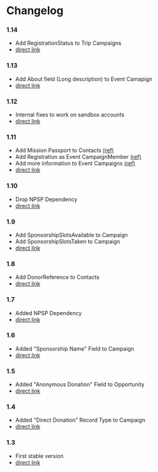 # Changelog

### 1.14

- Add RegistrationStatus to Trip Campaigns
- [direct link](https://login.salesforce.com/packaging/installPackage.apexp?p0=04t1a000000RG1T)

### 1.13

- Add About field (Long description) to Event Camapign
- [direct link](https://login.salesforce.com/packaging/installPackage.apexp?p0=04t1a000000RG1O)

### 1.12

- Internal fixes to work on sandbox accounts
- [direct link](https://login.salesforce.com/packaging/installPackage.apexp?p0=04t1a000000REvv)

### 1.11

- Add Mission Passport to Contacts [(ref)](https://github.com/causemetric/salesforce-app/commit/82144c9932242c654b58f0dd2291a4866673c173)
- Add Registration as Event CampaignMember [(ref)](https://github.com/causemetric/salesforce-app/commit/7ff87a2f450ea961a97755f07c3eaa9c55a22ea5)
- Add more information to Event Campaigns [(ref)](https://github.com/causemetric/salesforce-app/commit/587b7ea79fad0f8707926126248b5908d2013542)
- [direct link](https://login.salesforce.com/packaging/installPackage.apexp?p0=04t1a000000REfQ)

### 1.10

- Drop NPSP Dependency
- [direct link](https://login.salesforce.com/packaging/installPackage.apexp?p0=04t1a000000REfL)

### 1.9

- Add SponsorshipSlotsAvailable to Campaign
- Add SponsorshipSlotsTaken to Campaign
- [direct link](https://login.salesforce.com/packaging/installPackage.apexp?p0=04t1a000000Iui9)

### 1.8

- Add DonorReference to Contacts
- [direct link](https://login.salesforce.com/packaging/installPackage.apexp?p0=04t1a000000Iugr)

### 1.7

- Added NPSP Dependency
- [direct link](https://login.salesforce.com/packaging/installPackage.apexp?p0=04t1a000000IuXA)

### 1.6

- Added "Sponsorship Name" Field to Campaign
- [direct link](https://login.salesforce.com/packaging/installPackage.apexp?p0=04t1a000000IqRa)

### 1.5

- Added "Anonymous Donation" Field to Opportunity
- [direct link](https://login.salesforce.com/packaging/installPackage.apexp?p0=04t1a000000IqIx)

### 1.4

- Added "Direct Donation" Record Type to Campaign
- [direct link](https://login.salesforce.com/packaging/installPackage.apexp?p0=04t1a000000If1d)

### 1.3

- First stable version
- [direct link](https://login.salesforce.com/packaging/installPackage.apexp?p0=04t1a000000IYhl)
